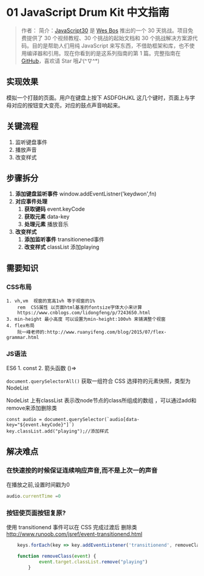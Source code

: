 # 01 JavaScript Drum Kit 中文指南

> 作者：
> 简介：[JavaScript30](https://javascript30.com) 是 [Wes Bos](https://github.com/wesbos) 推出的一个 30 天挑战。项目免费提供了 30 个视频教程、30 个挑战的起始文档和 30 个挑战解决方案源代码。目的是帮助人们用纯 JavaScript 来写东西，不借助框架和库，也不使用编译器和引用。现在你看到的是这系列指南的第 1 篇。完整指南在 [GitHub](https://github.com/soyaine/JavaScript30)，喜欢请 Star 哦♪(^∇^*)

## 实现效果

模拟一个打鼓的页面。用户在键盘上按下 ASDFGHJKL 这几个键时，页面上与字母对应的按钮变大变亮，对应的鼓点声音响起来。

## 关键流程

1. 监听键盘事件
2. 播放声音
3. 改变样式

## 步骤拆分

1. **添加键盘监听事件** window.addEventListner('keydwon',fn)
2. **对应事件处理**
    1. **获取键码** event.keyCode
    2. **获取元素** data-key
    3. **处理元素** 播放音乐
3. **改变样式**
    1. **添加监听事件** transitionened事件
    2. **改变样式** classList 添加playing

## 需要知识

### CSS布局
    1. vh,vm  视窗的宽高1vh 等于视窗的1%
        rem  CSS属性 以页面html基准的fontsize字体大小来计算
        https://www.cnblogs.com/lidongfeng/p/7243650.html
    3. min-height 最小高度 可以设置为min-height:100vh 来铺满整个视窗
    4. flex布局
        阮一峰老师的:http://www.ruanyifeng.com/blog/2015/07/flex-grammar.html

### JS语法

ES6
    1. const
    2. 箭头函数 ()=>

`document.querySelectorAll()` 获取一组符合 CSS 选择符的元素快照，类型为 NodeList

NodeList 上有classList 表示改node节点的class所组成的数组 ，可以通过add和remove来添加删除类

```
const audio = document.querySelector(`audio[data-key="${event.keyCode}"]`)
key.classList.add("playing");//添加样式
```
## 解决难点

### 在快速按的时候保证连续响应声音,而不是上次一的声音

在播放之前,设置时间戳为0
```javascript
audio.currentTime =0

```
### 按钮使页面按钮复原?

使用 transitionend 事件可以在 CSS 完成过渡后 删除类
http://www.runoob.com/jsref/event-transitionend.html

```javascript
    keys.forEach(key => key.addEventListener('transitionend', removeClass))

    function removeClass(event) {
            event.target.classList.remove("playing")
        }
```
